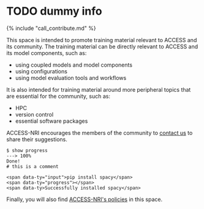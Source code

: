 # TODO dummy info

{% include "call_contribute.md" %}

This space is intended to promote training material relevant to ACCESS and its community. The training material can be directly relevant to ACCESS and its model components, such as:

- using coupled models and model components
- using configurations
- using model evaluation tools and workflows

It is also intended for training material around more peripheral topics that are essential for the community, such as:

- HPC
- version control
- essential software packages

ACCESS-NRI encourages the members of the community to [contact us](mailto:access.nri@anu.edu.au) to share their suggestions.

<!-- <div class="termynal" data-termynal> -->

<!-- termynal -->

```
$ show progress
---> 100%
Done!
# this is a comment
```

<!-- </div>  -->

```
<span data-ty="input">pip install spacy</span>
<span data-ty="progress"></span>
<span data-ty>Successfully installed spacy</span>
``` 

Finally, you will also find [ACCESS-NRI's policies][policies] in this space.

[policies]: https://access-hive.org.au/resources/policies